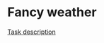# Fancy weather

[Task description](https://github.com/rolling-scopes-school/tasks/blob/master/tasks/fancy-weather.md)